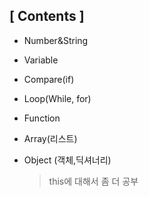 ## [ Contents ]

* Number&String

* Variable

* Compare(if)

* Loop(While, for)

* Function

* Array(리스트)

* Object (객체,딕셔너리)
    > this에 대해서 좀 더 공부

